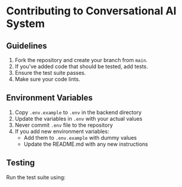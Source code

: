 # Contributing to Conversational AI System

## Guidelines

1. Fork the repository and create your branch from `main`.
2. If you've added code that should be tested, add tests.
3. Ensure the test suite passes.
4. Make sure your code lints.

## Environment Variables

1. Copy `.env.example` to `.env` in the backend directory
2. Update the variables in `.env` with your actual values
3. Never commit `.env` file to the repository
4. If you add new environment variables:
   - Add them to `.env.example` with dummy values
   - Update the README.md with any new instructions

## Testing

Run the test suite using:

```